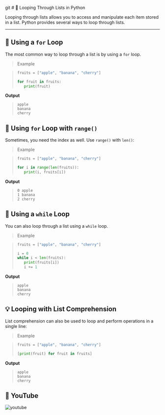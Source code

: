 git # 🔁 Looping Through Lists in Python

Looping through lists allows you to access and manipulate each item stored in a list. Python provides several ways to loop through lists.

---

## 📘 Using a `for` Loop
The most common way to loop through a list is by using a `for` loop.

> Example

>```python
>fruits = ["apple", "banana", "cherry"]
>
>for fruit in fruits:
>    print(fruit)
>```

**Output**

>```
>apple
>banana
>cherry
>```

## 🔢 Using `for` Loop with `range()`
Sometimes, you need the index as well. Use `range()` with `len()`:

> Example

>```python
>fruits = ["apple", "banana", "cherry"]
>
>for i in range(len(fruits)):
>    print(i, fruits[i])
>```

**Output**

>```
>0 apple
>1 banana
>2 cherry
>```

## 🔁 Using a `while` Loop

You can also loop through a list using a `while` loop.

> Example

>```python
>fruits = ["apple", "banana", "cherry"]
>
>i = 0
>while i < len(fruits):
>    print(fruits[i])
>    i += 1
>```

**Output**

>```
>apple
>banana
>cherry
>```

## 💡 Looping with List Comprehension

List comprehension can also be used to loop and perform operations in a single line:

> Example

>```python
>fruits = ["apple", "banana", "cherry"]
>
>[print(fruit) for fruit in fruits]
>```

**Output**

>```
>apple
>banana
>cherry
>```

## 🎥 YouTube
![youtube]()

